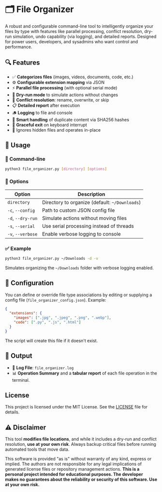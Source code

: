 # 🗂️ File Organizer

A robust and configurable command-line tool to intelligently organize your files by type with features like parallel processing, conflict resolution, dry-run simulation, undo capability (via logging), and detailed reports. Designed for power users, developers, and sysadmins who want control and performance.

## 🔍 Features

* ✅ **Categorizes files** (images, videos, documents, code, etc.)
* ⚙️ **Configurable extension mapping** via JSON
* ⚡ **Parallel file processing** (with optional serial mode)
* 🧪 **Dry-run mode** to simulate actions without changes
* 🔄 **Conflict resolution**: rename, overwrite, or skip
* 📋 **Detailed report** after execution
* 🪵 **Logging** to file and console
* 🧠 **Smart handling** of duplicate content via SHA256 hashes
* 🧯 **Graceful exit** on keyboard interrupt
* 🧼 Ignores hidden files and operates in-place

## 🚀 Usage

### 🔧 Command-line

```bash
python3 file_organizer.py [directory] [options]
```

### 📌 Options

| Option            | Description                                    |
| ----------------- | ---------------------------------------------- |
| `directory`       | Directory to organize (default: `~/Downloads`) |
| `-c`, `--config`  | Path to custom JSON config file                |
| `-d`, `--dry-run` | Simulate actions without moving files          |
| `-s`, `--serial`  | Use serial processing instead of threads       |
| `-v`, `--verbose` | Enable verbose logging to console              |

### ✅ Example

```bash
python3 file_organizer.py ~/Downloads -d -v
```

Simulates organizing the `~/Downloads` folder with verbose logging enabled.

## 🧰 Configuration

You can define or override file type associations by editing or supplying a config file (`file_organizer_config.json`). Example:

```json
{
  "extensions": {
    "images": [".jpg", ".jpeg", ".png", ".webp"],
    "code": [".py", ".js", ".html"]
  }
}
```

The script will create this file if it doesn't exist.


## 📄 Output

* 📝 **Log File**: `file_organizer.log`
* 📊 **Operation Summary** and a **tabular report** of each file operation in the terminal.

## License

This project is licensed under the MIT License. See the [LICENSE](LICENSE) file for details.

## ⚠️ Disclaimer

This tool **modifies file locations**, and while it includes a dry-run and conflict resolution, **use at your own risk**. Always backup critical files before running automated tools that move data.

This software is provided "as is" without warranty of any kind, express or implied. The authors are not responsible for any legal implications of generated license files or repository management actions.  **This is a personal project intended for educational purposes. The developer makes no guarantees about the reliability or security of this software. Use at your own risk.**
